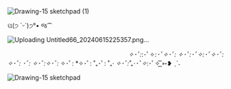 ## 
![Drawing-15 sketchpad (1)](https://github.com/IHeartSwanie/IHeartSwanie/assets/170365983/b101fe2b-6a22-4115-871f-47a8bd57c92c)



 
ପ(੭ ´ᵕ`)੭°• જ⁀

![Uploading Untitled66_20240615225357.png…]()



ᅠ ᅠᅠᅠ ᅠᅠᅠ ᅠᅠᅠ ᅠᅠᅠ ᅠᅠᅠ ᅠᅠᅠ    *✧･ﾟ:*:･ﾟ✧*:･ﾟ✧･ﾟ: *✧･ﾟ:･ﾟ✧*:･ﾟ✧･ﾟ: *✧･ﾟ:* ･ﾟ: *✧･ﾟ:*✧･ﾟ:* ✧･ﾟ: *✧･ﾟ: ˚₊･ﾟ: ˚₊· *✧･ﾟ:˚₊·･ﾟ✧*:･ﾟ✧  ͟͟͞͞➳❥ ˎˊ˗










![Drawing-15 sketchpad](https://github.com/IHeartSwanie/IHeartSwanie/assets/170365983/58512cc2-7e80-4c98-8e03-bb45695a2b5a)
